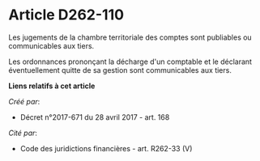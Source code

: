 # Article D262-110

Les jugements de la chambre territoriale des comptes sont publiables ou communicables aux tiers.

Les ordonnances prononçant la décharge d'un comptable et le déclarant éventuellement quitte de sa gestion sont communicables
aux tiers.

**Liens relatifs à cet article**

_Créé par_:

  - Décret n°2017-671 du 28 avril 2017 - art. 168

_Cité par_:

  - Code des juridictions financières - art. R262-33 (V)
